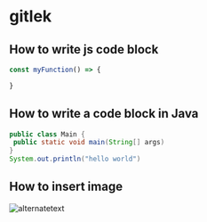 # gitlek
## How to write js code block
```javascript
const myFunction() => {

}
```
## How to write a code block in Java
``` java
public class Main {
 public static void main(String[] args)
}
System.out.println("hello world")
```
## How to insert image
<img src="url" alt="alternatetext">
